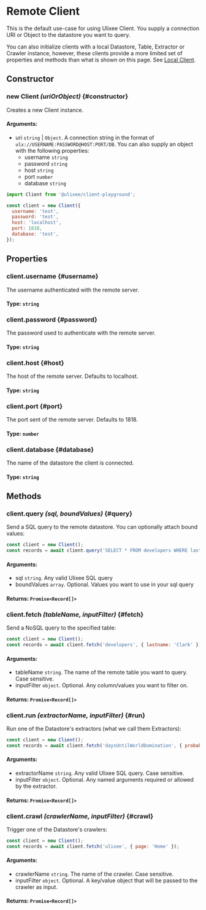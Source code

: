# Remote Client

This is the default use-case for using Ulixee Client. You supply a connection URI or Object to the datastore you want to query. 

You can also initialize clients with a local Datastore, Table, Extractor or Crawler instance, however, these clients provide a more limited set of properties and methods than what is shown on this page. See [Local Client](./local-client.md).

## Constructor

### new Client _(uriOrObject)_ {#constructor}

Creates a new Client instance.

#### **Arguments**:

- uri `string` | `Object`. A connection string in the format of `ulx://USERNAME:PASSWORD@HOST:PORT/DB`. You can also supply
an object with the following properties:
  - username `string` 
  - password `string`
  - host `string`
  - port `number`
  - database `string`

```js
import Client from '@ulixee/client-playground';

const client = new Client({
  username: 'test',
  password: 'test',
  host: 'localhost',
  port: 1818,
  database: 'test',
});
```
## Properties

### client.username {#username}

The username authenticated with the remote server.

#### **Type**: `string`


### client.password {#password}

The password used to authenticate with the remote server.

#### **Type**: `string`


### client.host {#host}

The host of the remote server. Defaults to localhost.

#### **Type**: `string`


### client.port {#port}

The port sent of the remote server. Defaults to 1818.

#### **Type**: `number`


### client.database {#database}

The name of the datastore the client is connected.

#### **Type**: `string`


## Methods

### client.query _(sql, boundValues)_ {#query}

Send a SQL query to the remote datastore. You can optionally attach bound values:

```js
const client = new Client();
const records = await client.query('SELECT * FROM developers WHERE lastName=$1', ['Clark']);
```

#### **Arguments**:

- sql `string`. Any valid Ulixee SQL query
- boundValues `array`. Optional. Values you want to use in your sql query

#### **Returns**: `Promise<Record[]>`

### client.fetch _(tableName, inputFilter)_ {#fetch}

Send a NoSQL query to the specified table:

```js
const client = new Client();
const records = await client.fetch('developers', { lastname: 'Clark' });
```

#### **Arguments**:

- tableName `string`. The name of the remote table you want to query. Case sensitive.
- inputFilter `object`. Optional. Any column/values you want to filter on.

#### **Returns**: `Promise<Record[]>`

### client.run _(extractorName, inputFilter)_ {#run}

Run one of the Datastore's extractors (what we call them Extractors):

```js
const client = new Client();
const records = await client.fetch('daysUntilWorldDomination', { probability: 5 });
```

#### **Arguments**:

- extractorName `string`. Any valid Ulixee SQL query. Case sensitive.
- inputFilter `object`. Optional. Any named arguments required or allowed by the extractor.

#### **Returns**: `Promise<Record[]>`


### client.crawl _(crawlerName, inputFilter)_ {#crawl}

Trigger one of the Datastore's crawlers:

```js
const client = new Client();
const records = await client.fetch('ulixee', { page: 'Home' });
```

#### **Arguments**:

- crawlerName `string`. The name of the crawler. Case sensitive.
- inputFilter `object`. Optional. A key/value object that will be passed to the crawler as input.

#### **Returns**: `Promise<Record[]>`
